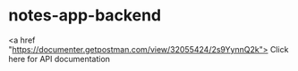 # notes-app-backend

<a href "https://documenter.getpostman.com/view/32055424/2s9YynnQ2k"> Click here for API documentation </a>
